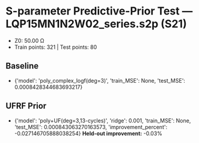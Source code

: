 # S-parameter Predictive-Prior Test — LQP15MN1N2W02_series.s2p (S21)
- Z0: 50.00 Ω
- Train points: 321  |  Test points: 80

## Baseline
- {'model': 'poly_complex_logf(deg=3)', 'train_MSE': None, 'test_MSE': 0.0008428344683693217}

## UFRF Prior
- {'model': 'poly+UF(deg=3,13-cycles)', 'ridge': 0.001, 'train_MSE': None, 'test_MSE': 0.000843063270163573, 'improvement_percent': -0.027146705888038254}
**Held-out improvement:** -0.03%